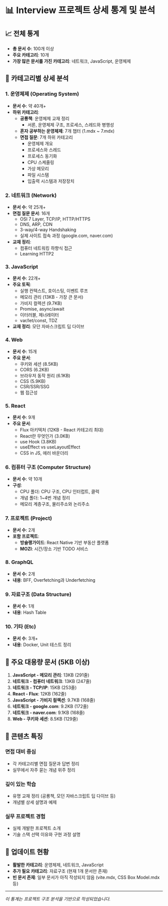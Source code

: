 # 📊 Interview 프로젝트 상세 통계 및 분석

## 📈 전체 통계

- **총 문서 수**: 100개 이상
- **주요 카테고리**: 10개
- **가장 많은 문서를 가진 카테고리**: 네트워크, JavaScript, 운영체제

## 📂 카테고리별 상세 분석

### 1. 운영체제 (Operating System)

- **문서 수**: 약 40개+
- **하위 카테고리**:
  - **공룡책**: 운영체제 교재 정리
    - 서론, 운영체제 구조, 프로세스, 스레드와 병행성
  - **혼자 공부하는 운영체제**: 7개 챕터 (1.mdx ~ 7.mdx)
  - **면접 질문**: 7개 하위 카테고리
    - 운영체제 개요
    - 프로세스와 스레드
    - 프로세스 동기화
    - CPU 스케줄링
    - 가상 메모리
    - 파일 시스템
    - 입출력 시스템과 저장장치

### 2. 네트워크 (Network)

- **문서 수**: 약 25개+
- **면접 질문 문서**: 16개
  - OSI 7 Layer, TCP/IP, HTTP/HTTPS
  - DNS, ARP, CDN
  - 3-way/4-way Handshaking
  - 실제 사이트 접속 과정 (google.com, naver.com)
- **교재 정리**:
  - 컴퓨터 네트워킹 하향식 접근
  - Learning HTTP2

### 3. JavaScript

- **문서 수**: 22개+
- **주요 토픽**:
  - 실행 컨텍스트, 호이스팅, 이벤트 루프
  - 메모리 관리 (13KB - 가장 큰 문서)
  - 가비지 컬렉션 (9.7KB)
  - Promise, async/await
  - 이터러블, 제너레이터
  - var/let/const, TDZ
- **교재 정리**: 모던 자바스크립트 딥 다이브

### 4. Web

- **문서 수**: 15개
- **주요 문서**:
  - 쿠키와 세션 (8.5KB)
  - CORS (6.2KB)
  - 브라우저 동작 원리 (6.1KB)
  - CSS (5.9KB)
  - CSR/SSR/SSG
  - 웹 접근성

### 5. React

- **문서 수**: 9개
- **주요 문서**:
  - Flux 아키텍처 (12KB - React 카테고리 최대)
  - React란 무엇인가 (3.0KB)
  - use Hook (3.8KB)
  - useEffect vs useLayoutEffect
  - CSS in JS, 에러 바운더리

### 6. 컴퓨터 구조 (Computer Structure)

- **문서 수**: 약 10개
- **구성**:
  - CPU 폴더: CPU 구조, CPU 인터럽트, 클럭
  - 개념 폴더: 1~4번 개념 정리
  - 메모리 계층구조, 물리주소와 논리주소

### 7. 프로젝트 (Project)

- **문서 수**: 2개
- **포함 프로젝트**:
  - **방슐랭가이드**: React Native 기반 부동산 플랫폼
  - **MOZI**: 시간/장소 기반 TODO 서비스

### 8. GraphQL

- **문서 수**: 2개
- **내용**: BFF, Overfetching과 Underfetching

### 9. 자료구조 (Data Structure)

- **문서 수**: 1개
- **내용**: Hash Table

### 10. 기타 (Etc)

- **문서 수**: 3개+
- **내용**: Docker, Unit 테스트 정리

## 📄 주요 대용량 문서 (5KB 이상)

1. **JavaScript - 메모리 관리**: 13KB (291줄)
2. **네트워크 - 컴퓨터 네트워크**: 13KB (247줄)
3. **네트워크 - TCP/IP**: 15KB (253줄)
4. **React - Flux**: 12KB (162줄)
5. **JavaScript - 가비지 컬렉션**: 9.7KB (168줄)
6. **네트워크 - google.com**: 9.2KB (172줄)
7. **네트워크 - naver.com**: 9.1KB (168줄)
8. **Web - 쿠키와 세션**: 8.5KB (129줄)

## 🎯 콘텐츠 특징

### 면접 대비 중심

- 각 카테고리별 면접 질문과 답변 정리
- 실무에서 자주 묻는 개념 위주 정리

### 깊이 있는 학습

- 유명 교재 정리 (공룡책, 모던 자바스크립트 딥 다이브 등)
- 개념별 상세 설명과 예제

### 실무 프로젝트 경험

- 실제 개발한 프로젝트 소개
- 기술 스택 선택 이유와 구현 과정 설명

## 🔄 업데이트 현황

- **활발한 카테고리**: 운영체제, 네트워크, JavaScript
- **추가 필요 카테고리**: 자료구조 (현재 1개 문서만 존재)
- **빈 문서 존재**: 일부 문서가 아직 작성되지 않음 (vite.mdx, CSS Box Model.mdx 등)

---

_이 통계는 프로젝트 구조 분석을 기반으로 작성되었습니다._
